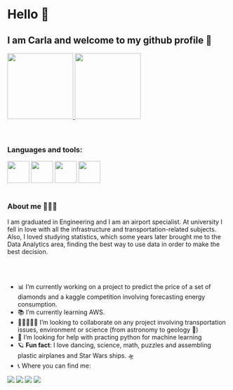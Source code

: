 # Hello 👋

## I am Carla and welcome to my github profile 🚀
<div>
<a href="https://github.com/carlarbj">
<img height="150em" src="https://github-readme-stats.vercel.app/api/top-langs/?username=carlarbj&layout=compact&langs_count=7&theme=dracula"/>
<img height="150em" src="https://github-readme-stats.vercel.app/api?username=carlarbj&show_icons=true&theme=dracula&include_all_commits=true&count_private=true"/>
</a>
</div>
<br><br/> 

### Languages and tools:

<img src="https://cdn.jsdelivr.net/gh/devicons/devicon/icons/python/python-original-wordmark.svg" width="50" height="50"/> <img src="https://cdn.jsdelivr.net/gh/devicons/devicon/icons/pandas/pandas-original-wordmark.svg" width="50" height="50"/>
<img src="https://cdn.jsdelivr.net/gh/devicons/devicon/icons/numpy/numpy-original-wordmark.svg" width="50" height="50"/>
<img src="https://cdn.jsdelivr.net/gh/devicons/devicon/icons/mysql/mysql-plain-wordmark.svg" width="50" height="50"/>
<br/><br/>
### About me 🙋🏻‍♀️

I am graduated in Engineering and I am an airport specialist. 
At university I fell in love with all the infrastructure and transportation-related subjects. 
Also, I loved studying statistics, which some years later brought me to the Data Analytics area, finding the best way to use data in order to make the best decision.


<br/><br/>
- 📊 I’m currently working on a project to predict the price of a set of diamonds and a kaggle competition involving forecasting energy consumption.
- 📚 I’m currently learning AWS.
- 👨🏼‍🤝‍👨🏻 I’m looking to collaborate on any project involving transportation issues, environment or science (from astronomy to geology 🌋)
- 🏁 I’m looking for help with practing python for machine learning
- 🪐 **Fun fact**: I love dancing, science, math, puzzles and assembling plastic airplanes and Star Wars ships. 🛸
- 📞 Where you can find me: 

<div>
<a href="https://www.linkedin.com/in/carla-regina-b-jagosich/" target="_blank"><img src="https://img.shields.io/badge/-LinkedIn-%230077B5?style=for-the-badge&logo=linkedin&logoColor=white" target="_blank"></a> 
<a href="https://public.tableau.com/app/profile/carla.regina7813" target="_blank"><img src="https://img.shields.io/badge/Tableau-F8F8FF?style=for-the-badge&logo=tableau&logoColor=blue" target="_blank"></a>
<a href="https://medium.com/@carla.reginabj" target="_blank"><img src="https://img.shields.io/badge/Medium-FFFFFF?style=for-the-badge&logo=Medium&logoColor=black" target="_blank"></a>
<a href="https://www.hackerrank.com/carla_reginabj" target="_blank"><img src="https://img.shields.io/badge/HackerHank-32CD32?style=for-the-badge&logo=hackerhank&logoColor=blue" target="_blank"></a>
</div>

<br/><br/>



